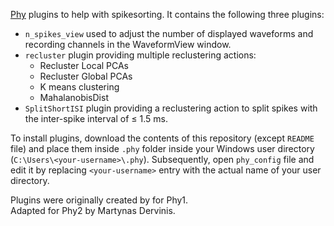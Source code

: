 [Phy](https://github.com/cortex-lab/phy) plugins to help with spikesorting. It contains the following three plugins:
- ```n_spikes_view``` used to adjust the number of displayed waveforms and recording channels in the WaveformView window.
- ```recluster``` plugin providing multiple reclustering actions:
    - Recluster Local PCAs
    - Recluster Global PCAs
    - K means clustering
    - MahalanobisDist
- ```SplitShortISI``` plugin providing a reclustering action to split spikes with the inter-spike interval of $\leqslant$ 1.5 ms.

To install plugins, download the contents of this repository (except ```README``` file) and place them inside ```.phy``` folder inside your Windows user directory (```C:\Users\<your-username>\.phy```). Subsequently, open ```phy_config``` file and edit it by replacing ```<your-username>``` entry with the actual name of your user directory.

Plugins were originally created by  for Phy1. \
Adapted for Phy2 by Martynas Dervinis.